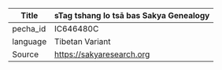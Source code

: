 |Title | sTag tshang lo tsā bas Sakya Genealogy 
| --- | --- 
|pecha_id | IC646480C
|language | Tibetan Variant
|Source | https://sakyaresearch.org